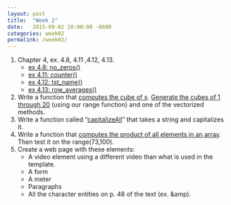 ```yaml
---
layout: post
title:  "Week 2"
date:   2015-09-02 20:00:00 -0600
categories: week02
permalink: /week02/
---
```

1. Chapter 4, ex. 4.8, 4.11 ,4.12, 4.13.
    - [ex 4.8: no_zeros()][ex4-8]
    - [ex 4.11: counter()][ex4-11]
    - [ex 4.12: tst_name()][ex4-12]
    - [ex 4.13: row_averages()][ex4-13]
2. Write a function that [computes the cube of x][02-02]. [Generate the cubes of 1 through 20][02-02] (using our range function) and one of the vectorized methods.
3. Write a function called “[capitalizeAll][02-03]” that takes a string and capitalizes it.
4. Write a function that [computes the product of all elements in an array][02-04]. Then test it on the range(73,100).
5. Create a web page with these elements:
    - A video element using a different video than what is used in the template.
    - A form
    - A meter
    - Paragraphs
    - All the character entities on p. 48 of the text (ex. &amp).

[ex4-8]: ../week02/01/#ex4-8 "no_zeros()"
[ex4-11]: ../week02/01/#ex4-11 "counter()"
[ex4-12]: ../week02/01/#ex4-12 "tst_name()"
[ex4-13]: ../week02/01/#ex4-13 "row_averages()"
[02-02]: ../week02/02/ "Week 02-02"
[02-03]: ../week02/03/ "Week 02-03"
[02-04]: ../week02/04/ "Week 02-04"
